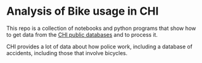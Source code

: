 # Analysis of Bike usage in CHI

This repo is a collection of notebooks and python programs that show how to get data from the [CHI public databases](data.cityofchicago.org) and to process it.

CHI provides a lot of data about how police work, including a database of accidents, including those that involve bicycles. 